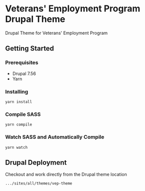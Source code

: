 # Veterans' Employment Program Drupal Theme

Drupal Theme for Veterans' Employment Program

## Getting Started

### Prerequisites

- Drupal 7.56
- Yarn

### Installing

```
yarn install
```

### Compile SASS

```
yarn compile
```

### Watch SASS and Automatically Compile

```
yarn watch
```

## Drupal Deployment

Checkout and work directly from the Drupal theme location

```
.../sites/all/themes/vep-theme
```
